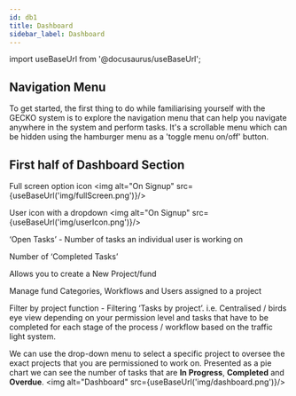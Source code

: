 ```yaml
---
id: db1
title: Dashboard
sidebar_label: Dashboard
---
```

import useBaseUrl from '@docusaurus/useBaseUrl';

## Navigation Menu

To get started, the first thing to do while familiarising yourself with the GECKO system is to explore the navigation menu that can help you navigate anywhere in the system and perform tasks. It's a scrollable menu which can be hidden using the hamburger menu as a 'toggle menu on/off' button. 

## First half of Dashboard Section

Full screen option icon
<img alt="On Signup" src={useBaseUrl('img/fullScreen.png')}/>

User icon with a dropdown 
<img alt="On Signup" src={useBaseUrl('img/userIcon.png')}/>

‘Open Tasks’ - Number of tasks an individual user is working on 

Number of ‘Completed Tasks’

Allows you to create a New Project/fund

Manage fund Categories, Workflows and Users assigned to a project

Filter by project function - Filtering ‘Tasks by project’. i.e. Centralised / birds eye view     depending on your permission level and tasks that have to be completed for each stage of      the process / workflow based on the traffic light system.

We can use the drop-down menu to select a specific project to oversee the exact projects         that you are permissioned to work on. Presented as a pie chart we can see the number of          tasks that are **In Progress**, **Completed** and **Overdue**.
<img alt="Dashboard" src={useBaseUrl('img/dashboard.png')}/>

